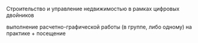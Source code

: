 Строительство и управление недвижимостью в рамках цифровых двойников





выполнение расчетно-графической работы (в группе, либо одному) на  практике + посещение





